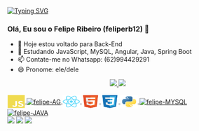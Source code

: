   
  [![Typing SVG](https://readme-typing-svg.herokuapp.com/?color=00bfbf&size=35&center=true&vCenter=true&width=1000&lines=HELLO,+MY+NAME+is+Matheus+Maia+Alvarez;I'm+17+years+old;I+from+Brasil,+SP;I+study+systems+development+at+Senai;Be+Welcome!+:%29)](https://git.io/typing-svg)
### Olá, Eu sou o Felipe Ribeiro (feliperb12) 👋

- 🔭 Hoje estou voltado para Back-End
- 🌱 Estudando JavaScript, MySQL, Angular, Java, Spring Boot
- 📫 Contate-me no Whatsapp: (62)994429291
- 😄 Pronome: ele/dele

<div align="center">
  <a href="https://github.com/feliperb12">
  <img height="150em" src="https://github-readme-stats.vercel.app/api?username=feliperb12&show_icons=true&theme=dark&include_all_commits=true&count=true"/>
  <img height="150em" src="https://github-readme-stats.vercel.app/api/top-langs/?username=feliperb12&layout=compact&langs_count=7&theme=dark"/>
</div>
  
  
  
  
  
  
<div style="display: inline_block"><br>
  <img align="center" alt="felipe-Js" height="30" width="40" src="https://raw.githubusercontent.com/devicons/devicon/master/icons/javascript/javascript-plain.svg">
  <img align="center" alt="felipe-AG" height="30" width="40" src="https://cdn.jsdelivr.net/gh/devicons/devicon/icons/angularjs/angularjs-original.svg">
  <img align="center" alt="felipe-React" height="30" width="40" src="https://raw.githubusercontent.com/devicons/devicon/master/icons/react/react-original.svg">
  <img align="center" alt="felipe-HTML" height="30" width="40" src="https://raw.githubusercontent.com/devicons/devicon/master/icons/html5/html5-original.svg">
  <img align="center" alt="felipe-CSS" height="30" width="40" src="https://raw.githubusercontent.com/devicons/devicon/master/icons/css3/css3-original.svg">
  <img align="center" alt="felipe-Python" height="30" width="40" src="https://raw.githubusercontent.com/devicons/devicon/master/icons/python/python-original.svg">
  <img align="center" alt="felipe-MYSQL" height="30" width="40" src="https://cdn.jsdelivr.net/gh/devicons/devicon/icons/mysql/mysql-original.svg">
  <img align="center" alt="felipe-JAVA" height="30" width="40" src="https://cdn.jsdelivr.net/gh/devicons/devicon/icons/java/java-original.svg">

</div>
  
  
 
<div> 
  <a href="https://www.instagram.com/feliipe__ribeiro/" target="_blank"><img src="https://img.shields.io/badge/-Instagram-%23E4405F?style=for-the-badge&logo=instagram&logoColor=white" target="_blank"></a>
  <a href = "mailto:feliperibeiroaraujo3@gmail.com"><img src="https://img.shields.io/badge/-Gmail-%23333?style=for-the-badge&logo=gmail&logoColor=white" target="_blank"></a>
  <a href="https://www.linkedin.com/in/felipe-ribeiro-araujo/" target="_blank"><img src="https://img.shields.io/badge/-LinkedIn-%230077B5?style=for-the-badge&logo=linkedin&logoColor=white" target="_blank"></a> 
 
</div>

